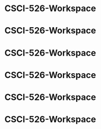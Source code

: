 # CSCI-526-Workspace
# CSCI-526-Workspace
# CSCI-526-Workspace
# CSCI-526-Workspace
# CSCI-526-Workspace
# CSCI-526-Workspace
